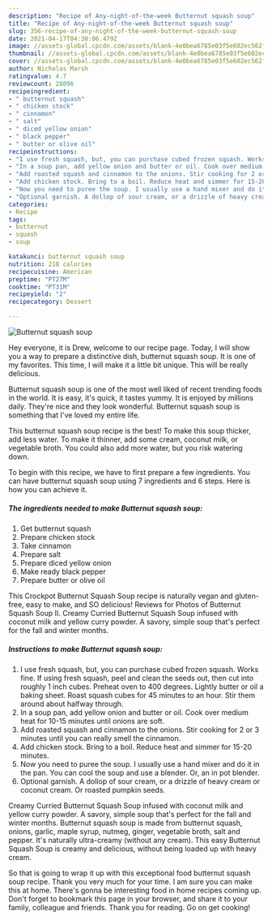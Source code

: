 ```yaml
---
description: "Recipe of Any-night-of-the-week Butternut squash soup"
title: "Recipe of Any-night-of-the-week Butternut squash soup"
slug: 356-recipe-of-any-night-of-the-week-butternut-squash-soup
date: 2021-04-17T04:30:06.479Z
image: //assets-global.cpcdn.com/assets/blank-4e0bea6785e03f5e602ec562f230caae08da540cada707380b4fe1bbebba43da.png
thumbnail: //assets-global.cpcdn.com/assets/blank-4e0bea6785e03f5e602ec562f230caae08da540cada707380b4fe1bbebba43da.png
cover: //assets-global.cpcdn.com/assets/blank-4e0bea6785e03f5e602ec562f230caae08da540cada707380b4fe1bbebba43da.png
author: Nicholas Marsh
ratingvalue: 4.7
reviewcount: 28096
recipeingredient:
- " butternut squash"
- " chicken stock"
- " cinnamon"
- " salt"
- " diced yellow onion"
- " black pepper"
- " butter or olive oil"
recipeinstructions:
- "I use fresh squash, but, you can purchase cubed frozen squash. Works fine. If using fresh squash, peel and clean the seeds out, then cut into roughly 1 inch cubes. Preheat oven to 400 degrees. Lightly butter or oil a baking sheet. Roast squash cubes for 45 minutes to an hour. Stir them around about halfway through."
- "In a soup pan, add yellow onion and butter or oil. Cook over medium heat for 10-15 minutes until onions are soft."
- "Add roasted squash and cinnamon to the onions. Stir cooking for 2 or 3 minutes until you can really smell the cinnamon."
- "Add chicken stock. Bring to a boil. Reduce heat and simmer for 15-20 minutes."
- "Now you need to puree the soup. I usually use a hand mixer and do it in the pan. You can cool the soup and use a blender. Or, an in pot blender."
- "Optional garnish. A dollop of sour cream, or a drizzle of heavy cream or coconut cream. Or roasted pumpkin seeds."
categories:
- Recipe
tags:
- butternut
- squash
- soup

katakunci: butternut squash soup 
nutrition: 218 calories
recipecuisine: American
preptime: "PT27M"
cooktime: "PT31M"
recipeyield: "2"
recipecategory: Dessert

---
```



![Butternut squash soup](//assets-global.cpcdn.com/assets/blank-4e0bea6785e03f5e602ec562f230caae08da540cada707380b4fe1bbebba43da.png)

Hey everyone, it is Drew, welcome to our recipe page. Today, I will show you a way to prepare a distinctive dish, butternut squash soup. It is one of my favorites. This time, I will make it a little bit unique. This will be really delicious.

Butternut squash soup is one of the most well liked of recent trending foods in the world. It is easy, it's quick, it tastes yummy. It is enjoyed by millions daily. They're nice and they look wonderful. Butternut squash soup is something that I've loved my entire life.

This butternut squash soup recipe is the best! To make this soup thicker, add less water. To make it thinner, add some cream, coconut milk, or vegetable broth. You could also add more water, but you risk watering down.


To begin with this recipe, we have to first prepare a few ingredients. You can have butternut squash soup using 7 ingredients and 6 steps. Here is how you can achieve it.

<!--inarticleads1-->

##### The ingredients needed to make Butternut squash soup:

1. Get  butternut squash
1. Prepare  chicken stock
1. Take  cinnamon
1. Prepare  salt
1. Prepare  diced yellow onion
1. Make ready  black pepper
1. Prepare  butter or olive oil


This Crockpot Butternut Squash Soup recipe is naturally vegan and gluten-free, easy to make, and SO delicious! Reviews for Photos of Butternut Squash Soup II. Creamy Curried Butternut Squash Soup infused with coconut milk and yellow curry powder. A savory, simple soup that&#39;s perfect for the fall and winter months. 

<!--inarticleads2-->

##### Instructions to make Butternut squash soup:

1. I use fresh squash, but, you can purchase cubed frozen squash. Works fine. If using fresh squash, peel and clean the seeds out, then cut into roughly 1 inch cubes. Preheat oven to 400 degrees. Lightly butter or oil a baking sheet. Roast squash cubes for 45 minutes to an hour. Stir them around about halfway through.
1. In a soup pan, add yellow onion and butter or oil. Cook over medium heat for 10-15 minutes until onions are soft.
1. Add roasted squash and cinnamon to the onions. Stir cooking for 2 or 3 minutes until you can really smell the cinnamon.
1. Add chicken stock. Bring to a boil. Reduce heat and simmer for 15-20 minutes.
1. Now you need to puree the soup. I usually use a hand mixer and do it in the pan. You can cool the soup and use a blender. Or, an in pot blender.
1. Optional garnish. A dollop of sour cream, or a drizzle of heavy cream or coconut cream. Or roasted pumpkin seeds.


Creamy Curried Butternut Squash Soup infused with coconut milk and yellow curry powder. A savory, simple soup that&#39;s perfect for the fall and winter months. Butternut squash soup is made from butternut squash, onions, garlic, maple syrup, nutmeg, ginger, vegetable broth, salt and pepper. It&#39;s naturally ultra-creamy (without any cream). This easy Butternut Squash Soup is creamy and delicious, without being loaded up with heavy cream. 

So that is going to wrap it up with this exceptional food butternut squash soup recipe. Thank you very much for your time. I am sure you can make this at home. There's gonna be interesting food in home recipes coming up. Don't forget to bookmark this page in your browser, and share it to your family, colleague and friends. Thank you for reading. Go on get cooking!

